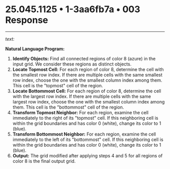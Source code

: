 # 25.045.1125 • 1-3aa6fb7a • 003 Response

---

*text:*

**Natural Language Program:**

1. **Identify Objects:** Find all connected regions of color 8 (azure) in the input grid. We consider these regions as distinct objects.
2. **Locate Topmost Cell:** For each region of color 8, determine the cell with the smallest row index. If there are multiple cells with the same smallest row index, choose the one with the smallest column index among them. This cell is the "topmost" cell of the region.
3. **Locate Bottommost Cell:** For each region of color 8, determine the cell with the largest row index. If there are multiple cells with the same largest row index, choose the one with the smallest column index among them. This cell is the "bottommost" cell of the region.
4. **Transform Topmost Neighbor:** For each region, examine the cell immediately to the right of its "topmost" cell. If this neighboring cell is within the grid boundaries and has color 0 (white), change its color to 1 (blue).
5. **Transform Bottommost Neighbor:** For each region, examine the cell immediately to the left of its "bottommost" cell. If this neighboring cell is within the grid boundaries and has color 0 (white), change its color to 1 (blue).
6. **Output:** The grid modified after applying steps 4 and 5 for all regions of color 8 is the final output grid.
